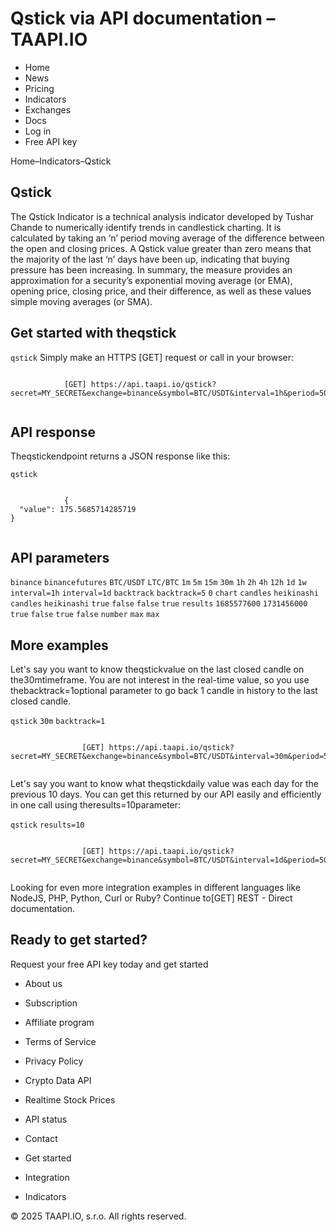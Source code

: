 # Qstick via API documentation – TAAPI.IO

- Home
- News
- Pricing
- Indicators
- Exchanges
- Docs
- Log in
- Free API key

Home–Indicators–Qstick


## Qstick
The Qstick Indicator is a technical analysis indicator developed by Tushar Chande to numerically identify trends in candlestick charting. It is calculated by taking an ‘n’ period moving average of the difference between the open and closing prices. A Qstick value greater than zero means that the majority of the last ‘n’ days have been up, indicating that buying pressure has been increasing. In summary, the measure provides an approximation for a security’s exponential moving average (or EMA), opening price, closing price, and their difference, as well as these values simple moving averages (or SMA).


## Get started with theqstick
`qstick` Simply make an HTTPS [GET] request or call in your browser:


```

			[GET] https://api.taapi.io/qstick?secret=MY_SECRET&exchange=binance&symbol=BTC/USDT&interval=1h&period=50
		
```

## API response
Theqstickendpoint returns a JSON response like this:

`qstick` 
```

			{
  "value": 175.5685714285719
}
		
```

## API parameters
`binance` `binancefutures` `BTC/USDT` `LTC/BTC` `1m` `5m` `15m` `30m` `1h` `2h` `4h` `12h` `1d` `1w` `interval=1h` `interval=1d` `backtrack` `backtrack=5` `0` `chart` `candles` `heikinashi` `candles` `heikinashi` `true` `false` `false` `true` `results` `1685577600` `1731456000` `true` `false` `true` `false` `number` `max` `max` 
## More examples
Let's say you want to know theqstickvalue on the last closed candle on the30mtimeframe. You are not interest in the real-time value, so you use thebacktrack=1optional parameter to go back 1 candle in history to the last closed candle.

`qstick` `30m` `backtrack=1` 
```

				[GET] https://api.taapi.io/qstick?secret=MY_SECRET&exchange=binance&symbol=BTC/USDT&interval=30m&period=50&backtrack=1
			
```
Let's say you want to know what theqstickdaily value was each day for the previous 10 days. You can get this returned by our API easily and efficiently in one call using theresults=10parameter:

`qstick` `results=10` 
```

				[GET] https://api.taapi.io/qstick?secret=MY_SECRET&exchange=binance&symbol=BTC/USDT&interval=1d&period=50&results=10
			
```
Looking for even more integration examples in different languages like NodeJS, PHP, Python, Curl or Ruby? Continue to[GET] REST - Direct documentation.


## Ready to get started?
Request your free API key today and get started

- About us
- Subscription
- Affiliate program
- Terms of Service
- Privacy Policy
- Crypto Data API
- Realtime Stock Prices
- API status
- Contact

- Get started
- Integration
- Indicators

© 2025 TAAPI.IO, s.r.o. All rights reserved.

